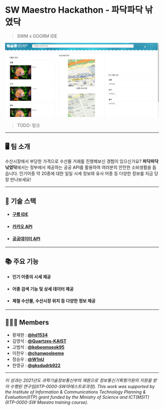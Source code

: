 <!-- @format -->

# SW Maestro Hackathon - 파닥파닥 낚였닥

> SWM x GOORM IDE

![프로토](readmeImg/프로토타입.jpg)

> TODO: 링크

---

## 🖥 팀 소개

수산시장에서 부당한 가격으로 수산물 거래를 진행해보신 경험이 있으신가요? **파닥파닥 낚였닥**에서는 정부에서 제공하는 공공 API를 활용하여 여러분의 안전한 소비생활을 돕습니다. 인기어종 약 20종에 대한 일일 시세 정보와 유사 어종 등 다양한 정보를 지금 당장 만나보세요!

---

## 🔗 기술 스택

- #### [구름 IDE](https://ide.goorm.io/)
- #### [카카오 API](https://developers.kakao.com/)
- #### [공공데이터 API](https://www.data.go.kr/data/15058271/openapi.do)

---

## 📚 주요 기능

- #### 인기 어종의 시세 제공
- #### 어종 검색 기능 및 상세 데이터 제공
- #### 제철 수산물, 수산시장 위치 등 다양한 정보 제공

---

## 👩🏻‍💻 Members

- 황재현 : [**@hd1534**](https://github.com/hd1534)
- 김영석 : [**@Quartzes-KAIST**](https://github.com/Quartzes-KAIST)
- 고범석 : [**@kobeomseok95**](https://github.com/kobeomseok95)
- 이찬우 : [**@chanwooleeme**](https://github.com/chanwooleeme)
- 정승우 : [**@W1nU**](https://github.com/W1nU)
- 한영규 : [**@gksdudrb922**](https://github.com/gksdudrb922)

---

*이 성과는 2021년도 과학기술정보통신부의 재원으로 정보통신기획평가원의 지원을 받아 수행된 연구임(IITP-0000-SW마에스트로과정). This work was supported by the Institute of Information & Communications Technology Planning & Evaluation(IITP) grant funded by the Ministry of Science and ICT(MSIT) (IITP-0000-SW Maestro training course).*